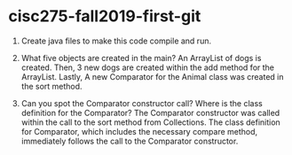 # cisc275-fall2019-first-git
1. Create java files to make this code compile and run.

2. What five objects are created in the main?
	An ArrayList of dogs is created. Then, 3 new dogs are created within the add 
method for the ArrayList. Lastly, A new Comparator for the Animal class was created in 
the sort method.

3. Can you spot the Comparator constructor call? Where is the class definition for the
Comparator?
	The Comparator constructor was called within the call to the sort method from 
Collections. The class definition for Comparator, which includes the necessary compare 
method, immediately follows the call to the Comparator constructor.
